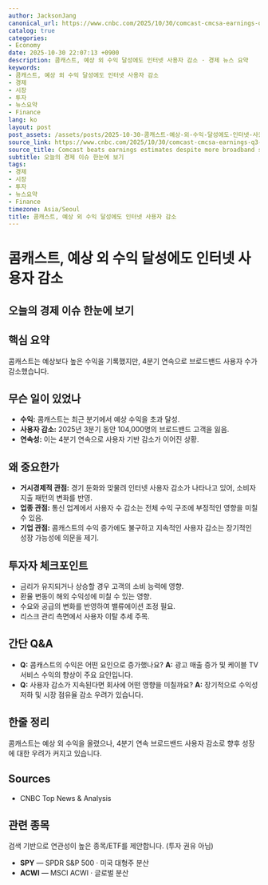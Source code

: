 ```yaml
---
author: JacksonJang
canonical_url: https://www.cnbc.com/2025/10/30/comcast-cmcsa-earnings-q3-2025.html
catalog: true
categories:
- Economy
date: 2025-10-30 22:07:13 +0900
description: 콤캐스트, 예상 외 수익 달성에도 인터넷 사용자 감소 · 경제 뉴스 요약
keywords:
- 콤캐스트, 예상 외 수익 달성에도 인터넷 사용자 감소
- 경제
- 시장
- 투자
- 뉴스요약
- Finance
lang: ko
layout: post
post_assets: /assets/posts/2025-10-30-콤캐스트-예상-외-수익-달성에도-인터넷-사용자-감소
source_link: https://www.cnbc.com/2025/10/30/comcast-cmcsa-earnings-q3-2025.html
source_title: Comcast beats earnings estimates despite more broadband subscriber losses
subtitle: 오늘의 경제 이슈 한눈에 보기
tags:
- 경제
- 시장
- 투자
- 뉴스요약
- Finance
timezone: Asia/Seoul
title: 콤캐스트, 예상 외 수익 달성에도 인터넷 사용자 감소
---
```


# 콤캐스트, 예상 외 수익 달성에도 인터넷 사용자 감소
## 오늘의 경제 이슈 한눈에 보기

## 핵심 요약
콤캐스트는 예상보다 높은 수익을 기록했지만, 4분기 연속으로 브로드밴드 사용자 수가 감소했습니다.

## 무슨 일이 있었나
- **수익:** 콤캐스트는 최근 분기에서 예상 수익을 초과 달성.
- **사용자 감소:** 2025년 3분기 동안 104,000명의 브로드밴드 고객을 잃음.
- **연속성:** 이는 4분기 연속으로 사용자 기반 감소가 이어진 상황.

## 왜 중요한가
- **거시경제적 관점:** 경기 둔화와 맞물려 인터넷 사용자 감소가 나타나고 있어, 소비자 지출 패턴의 변화를 반영.
- **업종 관점:** 통신 업계에서 사용자 수 감소는 전체 수익 구조에 부정적인 영향을 미칠 수 있음.
- **기업 관점:** 콤캐스트의 수익 증가에도 불구하고 지속적인 사용자 감소는 장기적인 성장 가능성에 의문을 제기.

## 투자자 체크포인트
- 금리가 유지되거나 상승할 경우 고객의 소비 능력에 영향.
- 환율 변동이 해외 수익성에 미칠 수 있는 영향.
- 수요와 공급의 변화를 반영하여 밸류에이션 조정 필요.
- 리스크 관리 측면에서 사용자 이탈 추세 주목.

## 간단 Q&A
- **Q:** 콤캐스트의 수익은 어떤 요인으로 증가했나요?
  **A:** 광고 매출 증가 및 케이블 TV 서비스 수익의 향상이 주요 요인입니다.
- **Q:** 사용자 감소가 지속된다면 회사에 어떤 영향을 미칠까요?
  **A:** 장기적으로 수익성 저하 및 시장 점유율 감소 우려가 있습니다.

## 한줄 정리
콤캐스트는 예상 외 수익을 올렸으나, 4분기 연속 브로드밴드 사용자 감소로 향후 성장에 대한 우려가 커지고 있습니다.

## Sources
- CNBC Top News & Analysis

## 관련 종목
검색 기반으로 연관성이 높은 종목/ETF를 제안합니다. (투자 권유 아님)
- **SPY** — SPDR S&P 500 · 미국 대형주 분산
- **ACWI** — MSCI ACWI · 글로벌 분산